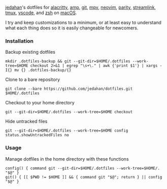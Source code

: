 [jedahan](http://jonathan.is)'s dotfiles for [alacritty](https://github.com/jwilm/alacritty),
[amp](https://amp.rs),
[git](https://git-scm.com),
[mpv](https://mpv.io),
[neovim](https://neovim.io),
[parity](https://parity.io),
[streamlink](https://streamlink.github.io),
[tmux](https://tmux.github.io),
[vscode](https://github.com/Microsoft/vscode),
and [zsh](https://zsh.org) on [macOS](https://github.com/jedahan/oh-my-macOS).

I try and keep customizations to a minimum, or at least easy to understand what each thing does so it is easily changeable for newcomers.

### Installation

Backup existing dotfiles

    mkdir .dotfiles-backup && git --git-dir=$HOME/.dotfiles --work-tree=$HOME checkout 2>&1 | egrep "\s+\." | awk {'print $1'} | xargs -I{} mv {} .dotfiles-backup/{}

Clone to a bare repository

    git clone --bare https://github.com/jedahan/dotfiles.git $HOME/.dotfiles

Checkout to your home directory

    git --git-dir=$HOME/.dotfiles --work-tree=$HOME checkout

Hide untracked files

    git --git-dir=$HOME/.dotfiles --work-tree=$HOME config status.showUntrackedFiles no

### Usage

Manage dotfiles in the home directory with these functions

    config() { command git --git-dir=$HOME/.dotfiles --work-tree=$HOME/. "$@" }
    git() { [[ $PWD != $HOME ]] && { command git "$@"; return } || config "$@" }
